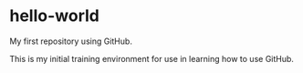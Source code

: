 # hello-world
My first repository using GitHub.

This is my initial training environment for use in learning how to use GitHub.

